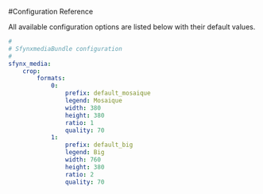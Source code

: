 #Configuration Reference

All available configuration options are listed below with their default values.

``` yaml
#
# SfynxmediaBundle configuration
#       
sfynx_media:
    crop:
        formats:
            0:
                prefix: default_mosaique
                legend: Mosaique
                width: 380
                height: 380
                ratio: 1
                quality: 70
            1:
                prefix: default_big
                legend: Big
                width: 760
                height: 380
                ratio: 2
                quality: 70 
```
